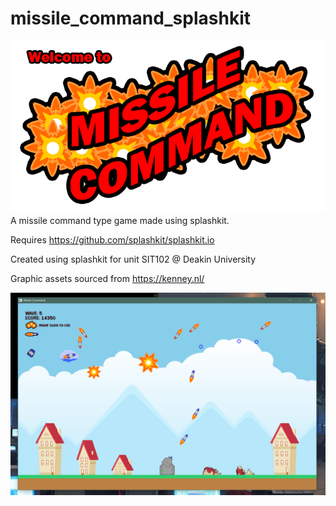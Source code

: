 # missile_command_splashkit
![Welcome](https://github.com/jpdyno/missile_command_splashkit/blob/main/Resources/images/welcome.png?raw=true)
A missile command type game made using splashkit.

Requires https://github.com/splashkit/splashkit.io

Created using splashkit for unit SIT102 @ Deakin University

Graphic assets sourced from https://kenney.nl/

![game screenshot](https://github.com/jpdyno/missile_command_splashkit/blob/main/screenshot.png?raw=true)
